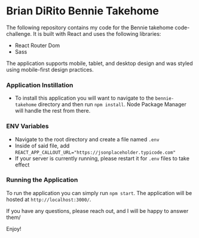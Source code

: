 # Brian DiRito Bennie Takehome

The following repository contains my code for the Bennie takehome code-challenge. It is built with React and uses the following libraries:

* React Router Dom
* Sass

The application supports mobile, tablet, and desktop design and was styled using mobile-first design practices.

### Application Instillation

* To install this application you will want to navigate to the `bennie-takehome` directory and then run `npm install`. Node Package Manager will handle the rest from there.

### ENV Variables

* Navigate to the root directory and create a file named `.env`
* Inside of said file, add `REACT_APP_CALLOUT_URL="https://jsonplaceholder.typicode.com"`
* If your server is currently running, please restart it for `.env` files to take effect

### Running the Application

To run the application you can simply run `npm start`. The application will be hosted at `http://localhost:3000/`.

If you have any questions, please reach out, and I will be happy to answer them/

Enjoy!